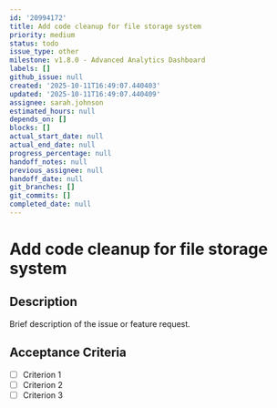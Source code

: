 ```yaml
---
id: '20994172'
title: Add code cleanup for file storage system
priority: medium
status: todo
issue_type: other
milestone: v1.8.0 - Advanced Analytics Dashboard
labels: []
github_issue: null
created: '2025-10-11T16:49:07.440403'
updated: '2025-10-11T16:49:07.440409'
assignee: sarah.johnson
estimated_hours: null
depends_on: []
blocks: []
actual_start_date: null
actual_end_date: null
progress_percentage: null
handoff_notes: null
previous_assignee: null
handoff_date: null
git_branches: []
git_commits: []
completed_date: null
---
```


# Add code cleanup for file storage system

## Description

Brief description of the issue or feature request.

## Acceptance Criteria

- [ ] Criterion 1
- [ ] Criterion 2
- [ ] Criterion 3